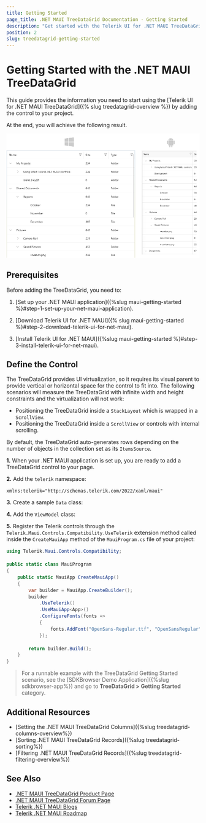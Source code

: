```yaml
---
title: Getting Started
page_title: .NET MAUI TreeDataGrid Documentation - Getting Started
description: "Get started with the Telerik UI for .NET MAUI TreeDataGrid and add the control to your .NET MAUI project."
position: 2
slug: treedatagrid-getting-started
---
```


# Getting Started with the .NET MAUI TreeDataGrid

This guide provides the information you need to start using the [Telerik UI for .NET MAUI TreeDataGrid]({% slug treedatagrid-overview %}) by adding the control to your project.

At the end, you will achieve the following result.

![.NET MAUI TreeDataGrid Getting Started](images/treedatagrid-getting-started.png)

## Prerequisites

Before adding the TreeDataGrid, you need to:

1. [Set up your .NET MAUI application]({%slug maui-getting-started %}#step-1-set-up-your-net-maui-application).

1. [Download Telerik UI for .NET MAUI]({% slug maui-getting-started %}#step-2-download-telerik-ui-for-net-maui).

1. [Install Telerik UI for .NET MAUI]({%slug maui-getting-started %}#step-3-install-telerik-ui-for-net-maui).

## Define the Control

The TreeDataGrid provides UI virtualization, so it requires its visual parent to provide vertical or horizontal space for the control to fit into. The following scenarios will measure the TreeDataGrid with infinite width and height constraints and the virtualization will not work:

* Positioning the TreeDataGrid inside a `StackLayout` which is wrapped in a `ScrollView`.
* Positioning the TreeDataGrid inside a `ScrollView` or controls with internal scrolling.

By default, the TreeDataGrid auto-generates rows depending on the number of objects in the collection set as its `ItemsSource`.

**1.** When your .NET MAUI application is set up, you are ready to add a TreeDataGrid control to your page.

<snippet id='treedatagrid-getting-started' />

**2.** Add the `telerik` namespace:

```XAML
xmlns:telerik="http://schemas.telerik.com/2022/xaml/maui"
```

**3.** Create a sample `Data` class:

<snippet id='treedatagrid-data-model' />

**4.** Add the `ViewModel` class:

<snippet id='treedatagrid-viewmodel' />

**5.** Register the Telerik controls through the `Telerik.Maui.Controls.Compatibility.UseTelerik` extension method called inside the `CreateMauiApp` method of the `MauiProgram.cs` file of your project:

```C#
using Telerik.Maui.Controls.Compatibility;

public static class MauiProgram
{
	public static MauiApp CreateMauiApp()
	{
		var builder = MauiApp.CreateBuilder();
		builder
			.UseTelerik()
			.UseMauiApp<App>()
			.ConfigureFonts(fonts =>
			{
				fonts.AddFont("OpenSans-Regular.ttf", "OpenSansRegular");
			});

		return builder.Build();
	}
}           
```

> For a runnable example with the TreeDataGrid Getting Started scenario, see the [SDKBrowser Demo Application]({%slug sdkbrowser-app%}) and go to **TreeDataGrid > Getting Started** category. 

## Additional Resources

- [Setting the .NET MAUI TreeDataGrid Columns]({%slug treedatagrid-columns-overview%})
- [Sorting .NET MAUI TreeDataGrid Records]({%slug treedatagrid-sorting%})
- [Filtering .NET MAUI TreeDataGrid Records]({%slug treedatagrid-filtering-overview%})

## See Also

- [.NET MAUI TreeDataGrid Product Page](https://www.telerik.com/maui-ui/treedatagrid)
- [.NET MAUI TreeDataGrid Forum Page](https://www.telerik.com/forums/maui?tagId=1801)
- [Telerik .NET MAUI Blogs](https://www.telerik.com/blogs/mobile-net-maui)
- [Telerik .NET MAUI Roadmap](https://www.telerik.com/support/whats-new/maui-ui/roadmap)
